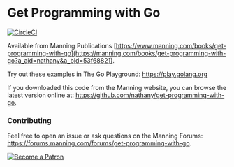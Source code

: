 # Get Programming with Go

[![CircleCI](https://circleci.com/gh/nathany/get-programming-with-go.svg?style=svg)](https://circleci.com/gh/nathany/get-programming-with-go)

Available from Manning Publications [https://www.manning.com/books/get-programming-with-go](https://manning.com/books/get-programming-with-go?a_aid=nathany&a_bid=53f68821).

Try out these examples in The Go Playground: https://play.golang.org

If you downloaded this code from the Manning website, you can browse the latest version online at: https://github.com/nathany/get-programming-with-go.

### Contributing

Feel free to open an issue or ask questions on the Manning Forums: https://forums.manning.com/forums/get-programming-with-go.

[![Become a Patron](https://c5.patreon.com/external/logo/become_a_patron_button.png)](https://www.patreon.com/bePatron?u=12665451)
